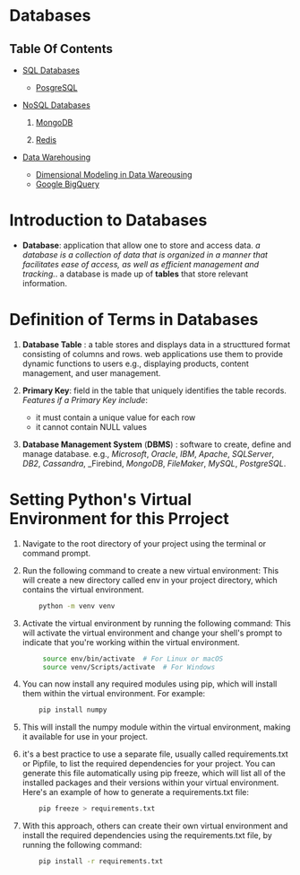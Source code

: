 # Databases

## Table Of Contents
- [SQL Databases]()
  - [PosgreSQL]()
  
- [NoSQL Databases](https://github.com/nyangweso-rodgers/My-Databases/tree/main/NoSQL-Databases)
    1. [MongoDB](https://github.com/nyangweso-rodgers/My-Databases/tree/main/MongoDB)

    2. [Redis](https://github.com/nyangweso-rodgers/My-Databases)

- [Data Warehousing](https://github.com/nyangweso-rodgers/My-Databases/tree/main/Data-Warehouse)
    - [Dimensional Modeling in Data Wareousing](https://github.com/nyangweso-rodgers/My-Databases/tree/main/Data-Warehouse/Dimensional-Modeling-in-Data-Warehousing)
    - [Google BigQuery](https://github.com/nyangweso-rodgers/My-Databases/tree/main/Data-Warehouse/Google-BigQuery)

# Introduction to Databases
* __Database__: application that allow one to store and access data. _a database is a collection of data that is organized in a manner that facilitates ease of access, as well as efficient management and tracking._. a database is made up of __tables__ that store relevant information.

# Definition of Terms in Databases
1. __Database Table__ : a table stores and displays data in a structtured format consisting of columns and rows. web applications use them to provide dynamic functions to users e.g., displaying products, content management, and user management.

2. __Primary Key__: field in the table that uniquely identifies the table records. _Features if a Primary Key include_:
    * it must contain a unique value for each row
    * it cannot contain NULL values
    
3. __Database Management System__ (__DBMS__) : software to create, define and manage database. e.g., _Microsoft_, _Oracle_, _IBM_, _Apache_, _SQLServer_, _DB2_, _Cassandra_, _Firebind, _MongoDB_, _FileMaker_,  _MySQL_, _PostgreSQL_.

# Setting Python's Virtual Environment for this Prroject
1. Navigate to the root directory of your project using the terminal or command prompt.
2. Run the following command to create a new virtual environment: This will create a new directory called env in your project directory, which contains the virtual environment.

    ```sh
        python -m venv venv
    ```
3. Activate the virtual environment by running the following command: This will activate the virtual environment and change your shell's prompt to indicate that you're working within the virtual environment.

    ```sh
         source env/bin/activate  # For Linux or macOS
         source venv/Scripts/activate  # For Windows
    ```
4. You can now install any required modules using pip, which will install them within the virtual environment. For example:

    ```sh
        pip install numpy
    ```
5. This will install the numpy module within the virtual environment, making it available for use in your project.
6. it's a best practice to use a separate file, usually called requirements.txt or Pipfile, to list the required dependencies for your project. You can generate this file automatically using pip freeze, which will list all of the installed packages and their versions within your virtual environment. Here's an example of how to generate a requirements.txt file:

    ```sh
        pip freeze > requirements.txt
    ```
7. With this approach, others can create their own virtual environment and install the required dependencies using the requirements.txt file, by running the following command:
    
    ```sh
        pip install -r requirements.txt
    ```